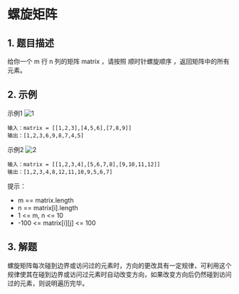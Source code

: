 # 螺旋矩阵

## 1. 题目描述
给你一个 m 行 n 列的矩阵 matrix ，请按照 顺时针螺旋顺序 ，返回矩阵中的所有元素。

## 2. 示例
示例1
![1](https://assets.leetcode.com/uploads/2020/11/13/spiral1.jpg)
```
输入：matrix = [[1,2,3],[4,5,6],[7,8,9]]
输出：[1,2,3,6,9,8,7,4,5]
```

示例2
![2](https://assets.leetcode.com/uploads/2020/11/13/spiral.jpg)
```
输入：matrix = [[1,2,3,4],[5,6,7,8],[9,10,11,12]]
输出：[1,2,3,4,8,12,11,10,9,5,6,7]
```

提示：
- m == matrix.length
- n == matrix[i].length
- 1 <= m, n <= 10
- -100 <= matrix[i][j] <= 100

## 3. 解题
螺旋矩阵每次碰到边界或访问过的元素时，方向的更改具有一定规律，可利用这个规律使其在碰到边界或访问过元素时自动改变方向，如果改变方向后仍然碰到访问过的元素，则说明遍历完毕。

